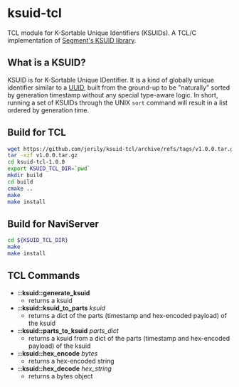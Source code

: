 # ksuid-tcl

TCL module for K-Sortable Unique Identifiers (KSUIDs).
A TCL/C implementation of [Segment's KSUID library](https://github.com/segmentio/ksuid).

## What is a KSUID?

KSUID is for K-Sortable Unique IDentifier.
It is a kind of globally unique identifier similar to a 
[UUID](https://en.wikipedia.org/wiki/Universally_unique_identifier),
built from the ground-up to be "naturally" sorted by generation
timestamp without any special type-aware logic.
In short, running a set of KSUIDs through the UNIX `sort`
command will result in a list ordered by generation time.

## Build for TCL
    
```bash
wget https://github.com/jerily/ksuid-tcl/archive/refs/tags/v1.0.0.tar.gz
tar -xzf v1.0.0.tar.gz
cd ksuid-tcl-1.0.0
export KSUID_TCL_DIR=`pwd`
mkdir build
cd build
cmake ..
make
make install
```

## Build for NaviServer

```bash
cd ${KSUID_TCL_DIR}
make
make install
```


## TCL Commands

* **::ksuid::generate_ksuid**
  - returns a ksuid
* **::ksuid::ksuid_to_parts** *ksuid*
  - returns a dict of the parts (timestamp and hex-encoded payload) of the ksuid
* **::ksuid::parts_to_ksuid** *parts_dict*
  - returns a ksuid from a dict of the parts (timestamp and hex-encoded payload) of the ksuid
* **::ksuid::hex_encode** *bytes*
  - returns a hex-encoded string
* **::ksuid::hex_decode** *hex_string*
  - returns a bytes object